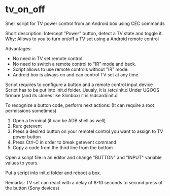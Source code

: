 # tv_on_off
Shell script for TV power control from an Android box using CEC commands

Short description: Intercept "Power" button, detect a TV state and toggle it.
Why: Allows to you to turn on/off a TV set using a Android remote control

Advantages:
- No need in TV set remote control.
- No need to switch a remote control to "IR" mode and back.
- Script allows to use remote controls without "IR" mode.
- Android box is always on and can control TV set at any time.

Script requires to configure a button and a remote control input device
Script has to be put into init.d folder.
Usualy, it is /etc/init.d
Under UGOOS firmare (and its clones like Slimbox) it is /sdcard/init.d


To recognize a button code, perform next actions:
(It can require a root permissions sometimes)

1. Open a terminal (it can be ADB shell as well)
2. Run: getevent
3. Press a desired button on your remotel control you want to assign to TV power button
4. Press Ctrl-C in order to break getevent command
5. Copy a code from the third line from the bottom

Open a script file in an editor and change "BUTTON" and "INPUT" variable values to yours.

Put a script into init.d folder and reboot a box.


Remarks:
TV set can react with a delay of 8-10 seconds to second press of the button (Sony devices)
